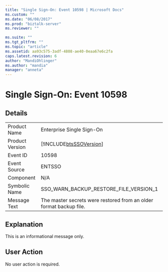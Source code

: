 ```yaml
---
title: "Single Sign-On: Event 10598 | Microsoft Docs"
ms.custom: ""
ms.date: "06/08/2017"
ms.prod: "biztalk-server"
ms.reviewer: ""

ms.suite: ""
ms.tgt_pltfrm: ""
ms.topic: "article"
ms.assetid: aa93c575-3adf-4808-ae40-0eaa67e6c2fa
caps.latest.revision: 6
author: "MandiOhlinger"
ms.author: "mandia"
manager: "anneta"
---
```

# Single Sign-On: Event 10598
## Details  
  
|                 |                                                                    |
|-----------------|--------------------------------------------------------------------|
|  Product Name   |                     Enterprise Single Sign-On                      |
| Product Version |     [!INCLUDE[btsSSOVersion](../includes/btsssoversion-md.md)]     |
|    Event ID     |                               10598                                |
|  Event Source   |                               ENTSSO                               |
|    Component    |                                N/A                                 |
|  Symbolic Name  |               SSO_WARN_BACKUP_RESTORE_FILE_VERSION_1               |
|  Message Text   | The master secrets were restored from an older format backup file. |
  
## Explanation  
 This is an informational message only.  
  
## User Action  
 No user action is required.